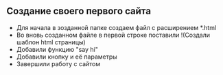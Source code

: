 ## Создание своего первого сайта
- Для начала в зозданной папке создаем файл с расширением *.html 
- Во вновь созданном файле в первой строке поставили !(Создали шаблон html страницы)
- Добавили функцию "say hi"
- Добавили кнопку и её параметры
- Завершили работу с сайтом
